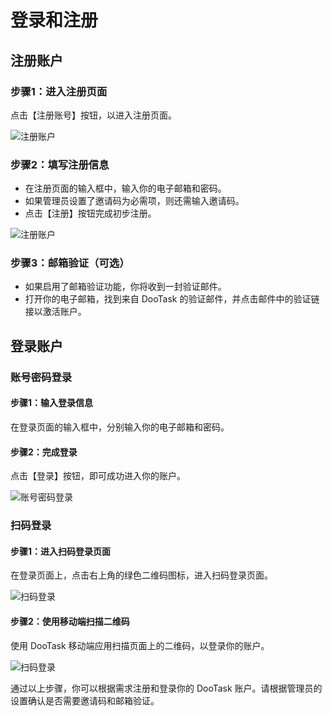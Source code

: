 # 登录和注册

## 注册账户

### 步骤1：进入注册页面

点击【注册账号】按钮，以进入注册页面。

![注册账户](/images/login_pic_1.png)

### 步骤2：填写注册信息
- 在注册页面的输入框中，输入你的电子邮箱和密码。
- 如果管理员设置了邀请码为必需项，则还需输入邀请码。
- 点击【注册】按钮完成初步注册。

![注册账户](/images/login_pic_4.png)

### 步骤3：邮箱验证（可选）
- 如果启用了邮箱验证功能，你将收到一封验证邮件。
- 打开你的电子邮箱，找到来自 DooTask 的验证邮件，并点击邮件中的验证链接以激活账户。

## 登录账户

### 账号密码登录

#### 步骤1：输入登录信息

在登录页面的输入框中，分别输入你的电子邮箱和密码。

#### 步骤2：完成登录

点击【登录】按钮，即可成功进入你的账户。

![账号密码登录](/images/login_pic_1.png)

### 扫码登录

#### 步骤1：进入扫码登录页面
在登录页面上，点击右上角的绿色二维码图标，进入扫码登录页面。

![扫码登录](/images/login_pic_1.png)

#### 步骤2：使用移动端扫描二维码

使用 DooTask 移动端应用扫描页面上的二维码，以登录你的账户。

![扫码登录](/images/login_pic_3.png)

通过以上步骤，你可以根据需求注册和登录你的 DooTask 账户。请根据管理员的设置确认是否需要邀请码和邮箱验证。